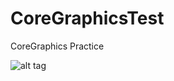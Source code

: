 CoreGraphicsTest
================

CoreGraphics Practice
  
  
  
![alt tag](http://i.imgur.com/JYVwbAR.png)


